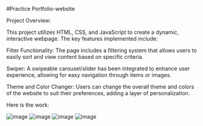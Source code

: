 #Practice Portfolio-website

Project Overview:

This project utilizes HTML, CSS, and JavaScript to create a dynamic, interactive webpage. The key features implemented include:

  Filter Functionality: The page includes a filtering system that allows users to easily sort and view content based on specific criteria.

   Swiper: A swipeable carousel/slider has been integrated to enhance user experience, allowing for easy navigation through items or images.

  Theme and Color Changer: Users can change the overall theme and colors of the website to suit their preferences, adding a layer of personalization.

Here is the work:

![image](https://github.com/user-attachments/assets/f465aedd-f899-420c-884d-8329f603810a)
![image](https://github.com/user-attachments/assets/139dc383-f327-434e-bccd-00f44d9c8d4f)
![image](https://github.com/user-attachments/assets/b9f19123-6b02-4ca7-bd7a-4332690d4f97)
![image](https://github.com/user-attachments/assets/a57c0ea3-96f5-4d7f-967d-dd7de22aeea6)





